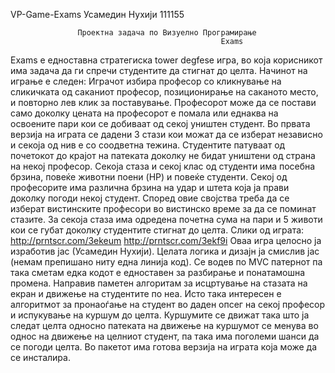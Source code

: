 VP-Game-Exams
Усамедин Нухији 111155

                   Проектна задача по Визуелно Програмирање
                                                   Exams
Exams е едноставна стратегиска tower degfese игра, во која корисникот има задача да ги спречи студентите да стигнат до целта.
Начинот на играње е следен:
Играчот избира професор со кликнување на сликичката од саканиот професор, позиционирање на саканото место, и повторно лев клик за поставување. Професорот може да се постави само доколку цената на професорот е помала или еднаква на освоените пари кои се добиваат од секој уништен студент.
Во првата верзија на играта се дадени 3 стази кои можат да се изберат независно и секоја од нив е со соодветна тежина. Студентите патуваат од почетокот до крајот на патеката доколку не бидат уништени од страна на некој професор.
Секоја стаза и секој клас од студенти има посебна брзина, повеќе животни поени (HP) и повеќе студенти.
Секој од професорите има различна брзина на удар и штета која ја прави доколку погоди некој студент. Според овие својства треба да се изберат вистинските професори во вистинско време за да се поминат стазите.
За секоја стаза има одредена почетна сума на пари и 5 животи кои се губат доколку студентите стигнат до целта.
Слики од играта:
http://prntscr.com/3ekeum
http://prntscr.com/3ekf9i
Оваа игра целосно ја изработив јас (Усамедин Нухији).
Целата логика и дизајн ја смислив јас (немам препишано ниту една линија код).
Се водев по MVC патернот па така сметам едка кодот е едноставен за разбирање и понатамошна промена.
Направив паметен алгоритам за исцртување на стазата на екран и движење на студентите по неа. Исто така интересен е алгоритмот за пронаоѓање на студент во даден опсег на секој професор и испукување на куршум до целта.
Куршумите се движат така што ја следат целта односно патеката на движење на куршумот се менува во однос на движење на целниот студент, па така има поголеми шанси да се погоди целта.
Во пакетот има готова верзија на играта која може да се инсталира.

